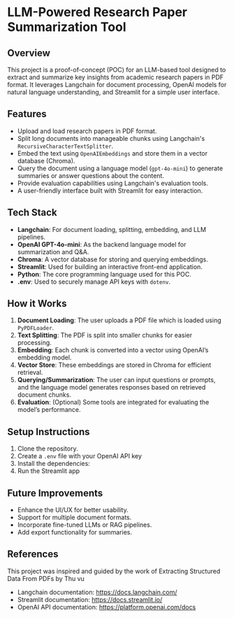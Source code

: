 # LLM-Powered Research Paper Summarization Tool

## Overview

This project is a proof-of-concept (POC) for an LLM-based tool designed to extract and summarize key insights from academic research papers in PDF format. It leverages Langchain for document processing, OpenAI models for natural language understanding, and Streamlit for a simple user interface.

## Features

- Upload and load research papers in PDF format.
- Split long documents into manageable chunks using Langchain's `RecursiveCharacterTextSplitter`.
- Embed the text using `OpenAIEmbeddings` and store them in a vector database (Chroma).
- Query the document using a language model (`gpt-4o-mini`) to generate summaries or answer questions about the content.
- Provide evaluation capabilities using Langchain's evaluation tools.
- A user-friendly interface built with Streamlit for easy interaction.

## Tech Stack

- **Langchain**: For document loading, splitting, embedding, and LLM pipelines.
- **OpenAI GPT-4o-mini**: As the backend language model for summarization and Q&A.
- **Chroma**: A vector database for storing and querying embeddings.
- **Streamlit**: Used for building an interactive front-end application.
- **Python**: The core programming language used for this POC.
- **.env**: Used to securely manage API keys with `dotenv`.

## How it Works

1. **Document Loading**: The user uploads a PDF file which is loaded using `PyPDFLoader`.
2. **Text Splitting**: The PDF is split into smaller chunks for easier processing.
3. **Embedding**: Each chunk is converted into a vector using OpenAI’s embedding model.
4. **Vector Store**: These embeddings are stored in Chroma for efficient retrieval.
5. **Querying/Summarization**: The user can input questions or prompts, and the language model generates responses based on retrieved document chunks.
6. **Evaluation**: (Optional) Some tools are integrated for evaluating the model’s performance.

## Setup Instructions

1. Clone the repository.
2. Create a `.env` file with your OpenAI API key
3. Install the dependencies:
4. Run the Streamlit app

## Future Improvements

- Enhance the UI/UX for better usability.
- Support for multiple document formats.
- Incorporate fine-tuned LLMs or RAG pipelines.
- Add export functionality for summaries.

## References

This project was inspired and guided by the work of Extracting Structured Data From PDFs by Thu vu
- Langchain documentation: https://docs.langchain.com/
- Streamlit documentation: https://docs.streamlit.io/
- OpenAI API documentation: https://platform.openai.com/docs
